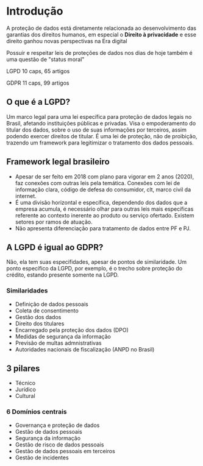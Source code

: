 # Introdução

A proteção de dados está diretamente relacionada ao desenvolvimento das garantias dos direitos humanos, em especial o **Direito à privacidade** e esse direito ganhou novas perspectivas na Era digital

Possuir e respeitar leis de proteções de dados nos dias de hoje também é uma questão de "status moral"

LGPD
10 caps, 65 artigos

GDPR
11 caps, 99 artigos

## O que é a LGPD?

Um marco legal para uma lei específica para proteção de dados legais no Brasil, afetando instituições públicas e privadas.
Visa o empoderamento do titular dos dados, sobre o uso de suas informações por terceiros, assim podendo exercer direitos de titular.
É uma lei de proteção, não de proibição, trazendo um framework para legitimizar o tratamento dos dados pessoais.

## Framework legal brasileiro

- Apesar de ser feito em 2018 com plano para vigorar em 2 anos (2020), faz conexões com outras leis pela temática. Conexões com lei de informação clara, código de defesa do consumidor, clt, marco civil da internet.
- É uma divisão horizontal e específica, dependendo dos dados que a empresa acumula, é necessário olhar para outras leis mais específicas referente ao contexto inerente ao produto ou serviço ofertado.
Existem setores por ramos de atuação.
- Não apresenta diferenciação para tratamento de dados entre PF e PJ.

## A LGPD é igual ao GDPR?

Não, ela tem suas especifidades, apesar de pontos de similaridade.
Um ponto específico da LGPD, por exemplo, é o trecho sobre proteção do crédito, estando presente somente na LGPD.

### Similaridades

- Definição de dados pessoais
- Coleta de consentimento
- Gestão dos dados
- Direito dos titulares
- Encarregado pela proteção dos dados (DPO)
- Medidas de segurança da informação
- Previsão de multas admnistrativas
- Autoridades nacionais de fiscalização (ANPD no Brasil)

## 3 pilares

- Técnico
- Jurídico
- Cultural

### 6 Domínios centrais

- Governança e proteção de dados
- Gestão de dados pessoais
- Segurança da informação
- Gestão de risco de dados pessoais
- Gestão de dados pessoais em terceiros
- Gestão de incidentes
